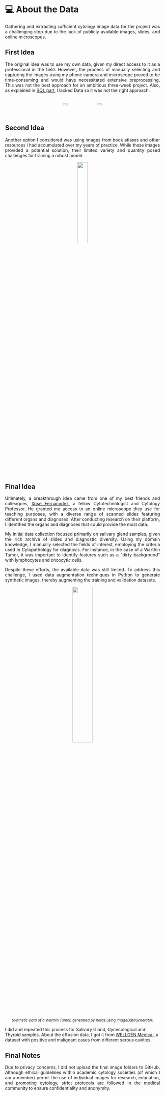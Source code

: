 <div>
<h1 id="about-the-data">💻 About the Data</h1>

<p style="text-align:justify">Gathering and extracting sufficient cytology image data for the project was a challenging step due to the lack of publicly available images, slides, and online microscopes.</p>

<h2 id="first-idea">First Idea</h2>

<p style="text-align:justify">The original idea was to use my own data, given my direct access to it as a professional in the field. However, the process of manually selecting and capturing the images using my phone camera and microscope proved to be time-consuming and would have necessitated extensive preprocessing. This was not the best approach for an ambitious three-week project. Also, as explained in <a href='https://github.com/isi-mube/cytology-codex/tree/main/00_sql'>SQL part</a>, I lacked Data so it was not the right approach.</p>

<div style="display: flex; justify-content: center;">
  <div style="width: 20%; padding: 1%;">
<p align="center">
    <img src="https://i.postimg.cc/Xq9wg1Q9/data-extraction.png" style="width: 40%;">
</p>
  </div>
  <div style="width: 20%; padding: 1%;">
<p align="center">
    <img src="https://i.postimg.cc/sXhSV0Fb/data-extraction2.png" style="width: 40%;">
</p>
  </div>
</div>

<h2 id="second-idea">Second Idea</h2>

<p style="text-align:justify">Another option I considered was using images from book atlases and other resources I had accumulated over my years of practice. While these images provided a potential solution, their limited variety and quantity posed challenges for training a robust model.</p>

<p align="center">
  <img src="https://imgtr.ee/images/2023/07/15/c135b4d7a3bb85f798846883f3729175.jpeg" width="26%">
</p>

<h2 id="final-idea">Final Idea</h2>

<p style="text-align:justify">Ultimately, a breakthrough idea came from one of my best friends and colleagues, <a href="https://www.linkedin.com/in/xose-fern%C3%A1ndez-5a8064a3?originalSubdomain=es">Xose Fernánndez</a>, a fellow Cytotechnologist and Cytology Professor. He granted me access to an online microscope they use for teaching purposes, with a diverse range of scanned slides featuring different organs and diagnoses. After conducting research on their platform, I identified the organs and diagnoses that could provide the most data.</p>

<p style="text-align:justify">My initial data collection focused primarily on salivary gland samples, given the rich archive of slides and diagnostic diversity. Using my domain knowledge, I manually selected the fields of interest, employing the criteria used in Cytopathology for diagnosis. For instance, in the case of a Warthin Tumor, it was important to identify features such as a "dirty background" with lymphocytes and oncocytic cells.</p>

<p style="text-align:justify">Despite these efforts, the available data was still limited. To address this challenge, I used data augmentation techniques in Python to generate synthetic images, thereby augmenting the training and validation datasets.</p>

<p align="center">
  <img src="https://imgtr.ee/images/2023/07/15/30eff73003bba45453f247e497ad7f50.png" width="36%">
  <br>
  <small><em>Synthetic Data of a Warthin Tumor, generated by Keras using ImageDataGenerator.</em></small>
</p>

I did and repeated this process for Salivary Gland, Gynecological and Thyroid samples. About the effusion data, I got it from <a href="https://www.wellgen.info/en-home">WELLGEN Medical</a>, a dataset with positive and malignant cases from different serous cavities.

<h2 id="final-notes">Final Notes</h2>

<p style="text-align:justify">Due to privacy concerns, I did not upload the final image folders to GitHub. Although ethical guidelines within academic cytology societies (of which I am a member) permit the use of individual images for research, education, and promoting cytology, strict protocols are followed in the medical community to ensure confidentiality and anonymity.</p>
</div>
